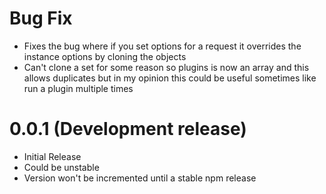 # Bug Fix
- Fixes the bug where if you set options for a request it overrides the instance options by cloning the objects
- Can't clone a set for some reason so plugins is now an array and this allows duplicates but in my opinion this could be useful sometimes like run a plugin multiple times

# 0.0.1 (Development release)
- Initial Release
- Could be unstable
- Version won't be incremented until a stable npm release
